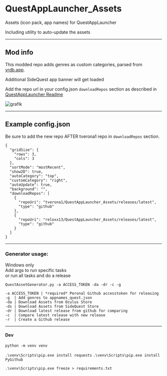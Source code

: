 # QuestAppLauncher_Assets
Assets (icon pack, app names) for QuestAppLauncher

Including utility to auto-update the assets

---
## Mod info

This modded repo adds genres as custom categories, parsed from [vrdb.app](https://vrdb.app/).

Additional SideQuest app banner will get loaded

Add the repo url in your config.json `downloadRepos` section as described in [QuestAppLauncher Readme](https://github.com/tverona1/QuestAppLauncher#configjson-configuration-file)

![grafik](https://user-images.githubusercontent.com/14855001/106268646-ad90dd00-622b-11eb-9af9-ecf60f79e992.png)

---
## Example config.json

Be sure to add the new repo AFTER tverona1 repo in `downloadRepos` section.

```
{
  "gridSize": {
    "rows": 3,
    "cols": 3
  },
  "sortMode": "mostRecent",
  "show2D": true,
  "autoCategory": "top",
  "customCategory": "right",
  "autoUpdate": true,
  "background": "",
  "downloadRepos": [
    {
      "repoUri": "tverona1/QuestAppLauncher_Assets/releases/latest",
      "type": "github"
    },
    {
      "repoUri": "reloxx13/QuestAppLauncher_Assets/releases/latest",
      "type": "github"
    }
  ]
}
```

---
### Generator usage:
Windows only   
Add args to run specific tasks    
or run all tasks and do a release   
```
QuestAssetGenerator.py -a ACCESS_TOKEN -da -dr -c -g

-a ACCESS_TOKEN | *required* Peronal Github accesstoken for releasing
-g  | Add genres to appnames_quest.json
-da | Download Assets from Oculus Store
-ds | Download Assets from SideQuest Store
-dr | Download latest release from github for comparing
-c  | Compare latest release with new release
-r  | Create a Github release
```

---

#### Dev

`python -m venv venv`

`.\venv\Scripts\pip.exe install requests`
`.\venv\Scripts\pip.exe install PyGithub`

`.\venv\Scripts\pip.exe freeze > requirements.txt`

